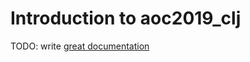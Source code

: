 # Introduction to aoc2019_clj

TODO: write [great documentation](http://jacobian.org/writing/what-to-write/)
